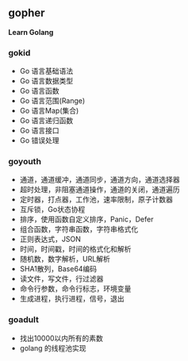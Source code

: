 ## gopher

**Learn Golang**

### gokid

* Go 语言基础语法
* Go 语言数据类型
* Go 语言函数
* Go 语言范围(Range)
* Go 语言Map(集合)
* Go 语言递归函数
* Go 语言接口
* Go 错误处理

### goyouth

* 通道，通道缓冲，通道同步，通道方向，通道选择器  
* 超时处理，非阻塞通道操作，通道的关闭，通道遍历  
* 定时器，打点器，工作池，速率限制，原子计数器  
* 互斥锁，Go状态协程  
* 排序，使用函数自定义排序，Panic，Defer  
* 组合函数，字符串函数，字符串格式化  
* 正则表达式，JSON  
* 时间，时间戳，时间的格式化和解析  
* 随机数，数字解析，URL解析
* SHA1散列，Base64编码
* 读文件，写文件，行过滤器
* 命令行参数，命令行标志，环境变量
* 生成进程，执行进程，信号，退出

### goadult

* 找出10000以内所有的素数
* golang 的线程池实现
